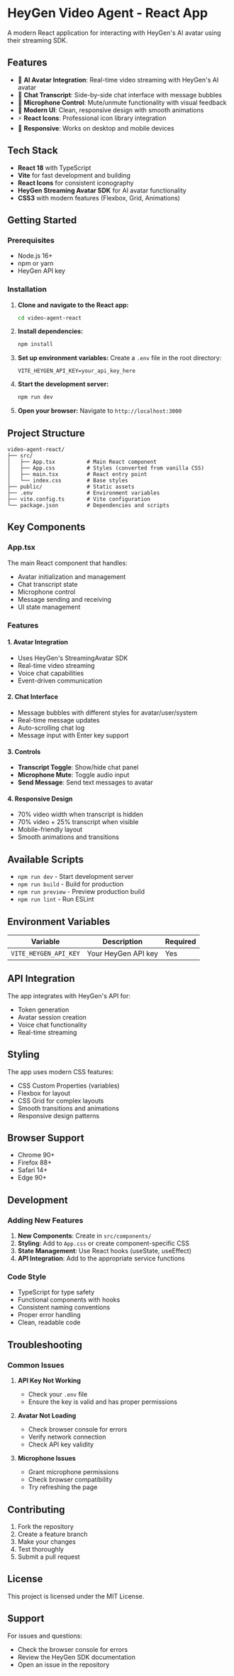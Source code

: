 # HeyGen Video Agent - React App

A modern React application for interacting with HeyGen's AI avatar using their streaming SDK.

## Features

- 🤖 **AI Avatar Integration**: Real-time video streaming with HeyGen's AI avatar
- 💬 **Chat Transcript**: Side-by-side chat interface with message bubbles
- 🎤 **Microphone Control**: Mute/unmute functionality with visual feedback
- 🎨 **Modern UI**: Clean, responsive design with smooth animations
- ⚡ **React Icons**: Professional icon library integration
- 📱 **Responsive**: Works on desktop and mobile devices

## Tech Stack

- **React 18** with TypeScript
- **Vite** for fast development and building
- **React Icons** for consistent iconography
- **HeyGen Streaming Avatar SDK** for AI avatar functionality
- **CSS3** with modern features (Flexbox, Grid, Animations)

## Getting Started

### Prerequisites

- Node.js 16+ 
- npm or yarn
- HeyGen API key

### Installation

1. **Clone and navigate to the React app:**
   ```bash
   cd video-agent-react
   ```

2. **Install dependencies:**
   ```bash
   npm install
   ```

3. **Set up environment variables:**
   Create a `.env` file in the root directory:
   ```env
   VITE_HEYGEN_API_KEY=your_api_key_here
   ```

4. **Start the development server:**
   ```bash
   npm run dev
   ```

5. **Open your browser:**
   Navigate to `http://localhost:3000`

## Project Structure

```
video-agent-react/
├── src/
│   ├── App.tsx          # Main React component
│   ├── App.css          # Styles (converted from vanilla CSS)
│   ├── main.tsx         # React entry point
│   └── index.css        # Base styles
├── public/              # Static assets
├── .env                 # Environment variables
├── vite.config.ts       # Vite configuration
└── package.json         # Dependencies and scripts
```

## Key Components

### App.tsx
The main React component that handles:
- Avatar initialization and management
- Chat transcript state
- Microphone control
- Message sending and receiving
- UI state management

### Features

#### 1. Avatar Integration
- Uses HeyGen's StreamingAvatar SDK
- Real-time video streaming
- Voice chat capabilities
- Event-driven communication

#### 2. Chat Interface
- Message bubbles with different styles for avatar/user/system
- Real-time message updates
- Auto-scrolling chat log
- Message input with Enter key support

#### 3. Controls
- **Transcript Toggle**: Show/hide chat panel
- **Microphone Mute**: Toggle audio input
- **Send Message**: Send text messages to avatar

#### 4. Responsive Design
- 70% video width when transcript is hidden
- 70% video + 25% transcript when visible
- Mobile-friendly layout
- Smooth animations and transitions

## Available Scripts

- `npm run dev` - Start development server
- `npm run build` - Build for production
- `npm run preview` - Preview production build
- `npm run lint` - Run ESLint

## Environment Variables

| Variable | Description | Required |
|----------|-------------|----------|
| `VITE_HEYGEN_API_KEY` | Your HeyGen API key | Yes |

## API Integration

The app integrates with HeyGen's API for:
- Token generation
- Avatar session creation
- Voice chat functionality
- Real-time streaming

## Styling

The app uses modern CSS features:
- CSS Custom Properties (variables)
- Flexbox for layout
- CSS Grid for complex layouts
- Smooth transitions and animations
- Responsive design patterns

## Browser Support

- Chrome 90+
- Firefox 88+
- Safari 14+
- Edge 90+

## Development

### Adding New Features

1. **New Components**: Create in `src/components/`
2. **Styling**: Add to `App.css` or create component-specific CSS
3. **State Management**: Use React hooks (useState, useEffect)
4. **API Integration**: Add to the appropriate service functions

### Code Style

- TypeScript for type safety
- Functional components with hooks
- Consistent naming conventions
- Proper error handling
- Clean, readable code

## Troubleshooting

### Common Issues

1. **API Key Not Working**
   - Check your `.env` file
   - Ensure the key is valid and has proper permissions

2. **Avatar Not Loading**
   - Check browser console for errors
   - Verify network connection
   - Check API key validity

3. **Microphone Issues**
   - Grant microphone permissions
   - Check browser compatibility
   - Try refreshing the page

## Contributing

1. Fork the repository
2. Create a feature branch
3. Make your changes
4. Test thoroughly
5. Submit a pull request

## License

This project is licensed under the MIT License.

## Support

For issues and questions:
- Check the browser console for errors
- Review the HeyGen SDK documentation
- Open an issue in the repository
